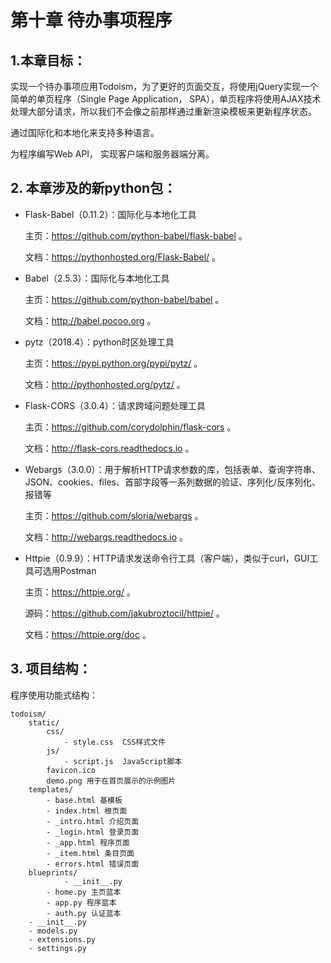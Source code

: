 # 第十章 待办事项程序

## 1.本章目标：

实现一个待办事项应用Todoism，为了更好的页面交互，将使用jQuery实现一个简单的单页程序（Single Page Application， SPA），单页程序将使用AJAX技术处理大部分请求，所以我们不会像之前那样通过重新渲染模板来更新程序状态。

通过国际化和本地化来支持多种语言。

为程序编写Web API， 实现客户端和服务器端分离。

## 2. 本章涉及的新python包：

* Flask-Babel（0.11.2）：国际化与本地化工具

  主页：https://github.com/python-babel/flask-babel 。

  文档：https://pythonhosted.org/Flask-Babel/ 。

* Babel（2.5.3）：国际化与本地化工具

  主页：https://github.com/python-babel/babel 。

  文档：http://babel.pocoo.org 。

* pytz（2018.4）：python时区处理工具

  主页：https://pypi.python.org/pypi/pytz/ 。

  文档：http://pythonhosted.org/pytz/ 。

* Flask-CORS（3.0.4）：请求跨域问题处理工具

  主页：https://github.com/corydolphin/flask-cors 。

  文档：http://flask-cors.readthedocs.io 。

* Webargs（3.0.0）：用于解析HTTP请求参数的库，包括表单、查询字符串、JSON、cookies、files、首部字段等一系列数据的验证、序列化/反序列化、报错等

  主页：https://github.com/sloria/webargs 。

  文档：http://webargs.readthedocs.io 。

* Httpie（0.9.9）：HTTP请求发送命令行工具（客户端），类似于curl，GUI工具可选用Postman

  主页：https://httpie.org/ 。

  源码：https://github.com/jakubroztocil/httpie/ 。

  文档：https://httpie.org/doc 。


## 3. 项目结构：

程序使用功能式结构：
```
todoism/
    static/
        css/
            - style.css  CSS样式文件
        js/
            - script.js  JavaScript脚本
        favicon.ico
        demo.png 用于在首页展示的示例图片
    templates/
        - base.html 基模板
        - index.html 根页面
        - _intro.html 介绍页面
        - _login.html 登录页面
        - _app.html 程序页面
        - _item.html 条目页面
        - errors.html 错误页面
    blueprints/
            - __init__.py
        - home.py 主页蓝本
        - app.py 程序蓝本
        - auth.py 认证蓝本
    - __init__.py
    - models.py
    - extensions.py
    - settings.py
```